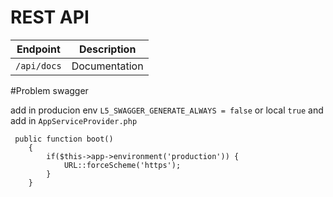 REST API
========

Endpoint | Description
--- | ---
`/api/docs` | Documentation

#Problem swagger

add in producion env `L5_SWAGGER_GENERATE_ALWAYS = false` or local  `true`
and add in `AppServiceProvider.php`
```
 public function boot()
    {
        if($this->app->environment('production')) {
            URL::forceScheme('https');
        }
    }
 ```